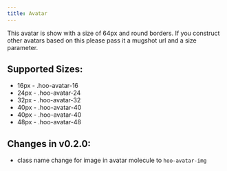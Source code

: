```yaml
---
title: Avatar
---
```


This avatar is show with a size of 64px and round borders. If you construct other avatars based on this please pass it a mugshot url and a size parameter.

## Supported Sizes:

* 16px - .hoo-avatar-16
* 24px - .hoo-avatar-24
* 32px - .hoo-avatar-32
* 40px - .hoo-avatar-40
* 40px - .hoo-avatar-40
* 48px - .hoo-avatar-48

## Changes in v0.2.0:

* class name change for image in avatar molecule to `hoo-avatar-img`

